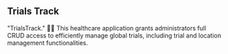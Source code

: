 
## Trials Track
"TrialsTrack." 👩‍⚕️ This healthcare application grants administrators full CRUD access to efficiently manage global trials, including trial and location management functionalities.